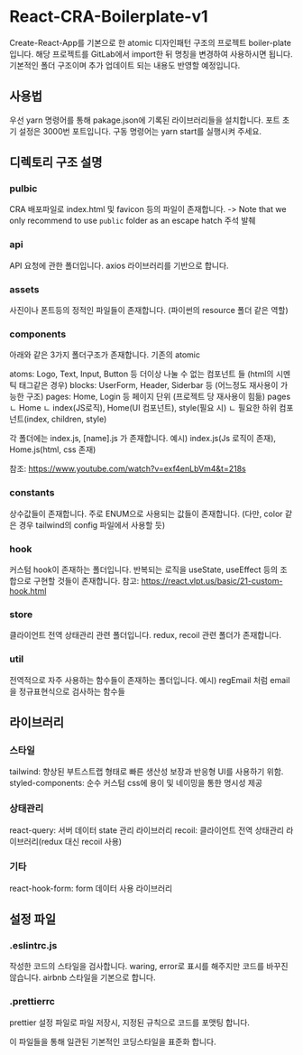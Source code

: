 # React-CRA-Boilerplate-v1

Create-React-App를 기본으로 한 atomic 디자인패턴 구조의 프로젝트 boiler-plate입니다.
해당 프로젝트를 GitLab에서 import한 뒤 명칭을 변경하여 사용하시면 됩니다.
기본적인 폴더 구조이며 추가 업데이트 되는 내용도 반영할 예정입니다.

## 사용법

우선 yarn 명령어를 통해 pakage.json에 기록된 라이브러리들을 설치합니다.
포트 초기 설정은 3000번 포트입니다.
구동 명령어는 yarn start를 실행시켜 주세요.

## 디렉토리 구조 설명

### pulbic

CRA 배포파일로 index.html 및 favicon 등의 파일이 존재합니다.
-> Note that we only recommend to use `public` folder as an escape hatch 주석 발췌

### api

API 요청에 관한 폴더입니다. axios 라이브러리를 기반으로 합니다.

### assets

사진이나 폰트등의 정적인 파일들이 존재합니다.
(파이썬의 resource 폴더 같은 역할)

### components

아래와 같은 3가지 폴더구조가 존재합니다. 기존의 atomic

atoms: Logo, Text, Input, Button 등 더이상 나눌 수 없는 컴포넌트 들 (html의 시멘틱 태그같은 경우)
blocks: UserForm, Header, Siderbar 등 (어느정도 재사용이 가능한 구조)
pages: Home, Login 등 페이지 단위 (프로젝트 당 재사용이 힘듦)
pages
 ㄴ Home
  ㄴ index(JS로직), Home(UI 컴포넌트), style(필요 시)
  ㄴ 필요한 하위 컴포넌트(index, children, style)

각 폴더에는 index.js, [name].js 가 존재합니다.
예시) index.js(Js 로직이 존재), Home.js(html, css 존재)

참조: https://www.youtube.com/watch?v=exf4enLbVm4&t=218s

### constants

상수값들이 존재합니다. 주로 ENUM으로 사용되는 값들이 존재합니다.
(다만, color 같은 경우 tailwind의 config 파일에서 사용할 듯)

### hook

커스텀 hook이 존재하는 폴더입니다. 반복되는 로직을 useState, useEffect 등의 조합으로 구현할 것들이 존재합니다.
참고: https://react.vlpt.us/basic/21-custom-hook.html

### store

클라이언트 전역 상태관리 관련 폴더입니다. redux, recoil 관련 폴더가 존재합니다.

### util

전역적으로 자주 사용하는 함수들이 존재하는 폴더입니다.
예시) regEmail 처럼 email을 정규표현식으로 검사하는 함수들

## 라이브러리

### 스타일

tailwind: 향상된 부트스트랩 형태로 빠른 생산성 보장과 반응형 UI를 사용하기 위함.
styled-components: 순수 커스텀 css에 용이 및 네이밍을 통한 명시성 제공

### 상태관리

react-query: 서버 데이터 state 관리 라이브러리
recoil: 클라이언트 전역 상태관리 라이브러리(redux 대신 recoil 사용)


### 기타

react-hook-form: form 데이터 사용 라이브러리


## 설정 파일

### .eslintrc.js
작성한 코드의 스타일을 검사합니다. waring, error로 표시를 해주지만 코드를 바꾸진 않습니다. airbnb 스타일을 기본으로 합니다.

### .prettierrc
prettier 설정 파일로 파일 저장시, 지정된 규칙으로 코드를 포맷팅 합니다. 

이 파일들을 통해 일관된 기본적인 코딩스타일을 표준화 합니다.

